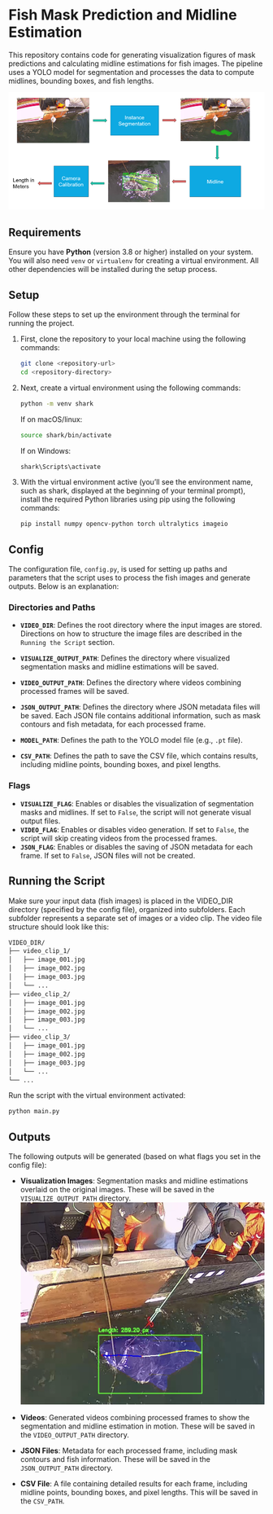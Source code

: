 # Fish Mask Prediction and Midline Estimation

This repository contains code for generating visualization figures of mask predictions and calculating midline estimations for fish images. The pipeline uses a YOLO model for segmentation and processes the data to compute midlines, bounding boxes, and fish lengths.

![Alt text](images/pipeline.png "Pipeline")

## Requirements

Ensure you have **Python** (version 3.8 or higher) installed on your system. You will also need `venv` or `virtualenv` for creating a virtual environment. All other dependencies will be installed during the setup process.

## Setup

Follow these steps to set up the environment through the terminal for running the project. 

1. First, clone the repository to your local machine using the following commands:
    ```bash
    git clone <repository-url>
    cd <repository-directory>
    ```

2. Next, create a virtual environment using the following commands:
    ```bash
    python -m venv shark
    ```

    If on macOS/linux:
    ```bash
    source shark/bin/activate
    ```

    If on Windows:
    ```bash
    shark\Scripts\activate
    ```

3. With the virtual environment active (you’ll see the environment name, such as shark, displayed at the beginning of your terminal prompt), install the required Python libraries using pip using the following commands:
    ```bash
    pip install numpy opencv-python torch ultralytics imageio
    ```

## Config

The configuration file, `config.py`, is used for setting up paths and parameters that the script uses to process the fish images and generate outputs. Below is an explanation:

### Directories and Paths

- **`VIDEO_DIR`**: Defines the root directory where the input images are stored. Directions on how to structure the image files are described in the `Running the Script` section.

- **`VISUALIZE_OUTPUT_PATH`**: Defines the directory where visualized segmentation masks and midline estimations will be saved.

- **`VIDEO_OUTPUT_PATH`**: Defines the directory where videos combining processed frames will be saved.

- **`JSON_OUTPUT_PATH`**: Defines the directory where JSON metadata files will be saved. Each JSON file contains additional information, such as mask contours and fish metadata, for each processed frame.

- **`MODEL_PATH`**: Defines the path to the YOLO model file (e.g., `.pt` file).

- **`CSV_PATH`**: Defines the path to save the CSV file, which contains results, including midline points, bounding boxes, and pixel lengths.

### Flags

- **`VISUALIZE_FLAG`**: Enables or disables the visualization of segmentation masks and midlines. If set to `False`, the script will not generate visual output files.
- **`VIDEO_FLAG`**: Enables or disables video generation. If set to `False`, the script will skip creating videos from the processed frames.
- **`JSON_FLAG`**: Enables or disables the saving of JSON metadata for each frame. If set to `False`, JSON files will not be created.

## Running the Script

Make sure your input data (fish images) is placed in the VIDEO_DIR directory (specified by the config file), organized into subfolders. Each subfolder represents a separate set of images or a video clip. The video file structure should look like this:
```bash
VIDEO_DIR/
├── video_clip_1/
│   ├── image_001.jpg
│   ├── image_002.jpg
│   ├── image_003.jpg
│   └── ...
├── video_clip_2/
│   ├── image_001.jpg
│   ├── image_002.jpg
│   ├── image_003.jpg
│   └── ...
├── video_clip_3/
│   ├── image_001.jpg
│   ├── image_002.jpg
│   ├── image_003.jpg
│   └── ...
└── ...
```

Run the script with the virtual environment activated:
```bash
python main.py
```

## Outputs
The following outputs will be generated (based on what flags you set in the config file):

- **Visualization Images**: Segmentation masks and midline estimations overlaid on the original images. These will be saved in the `VISUALIZE_OUTPUT_PATH` directory.
  ![Visualization Example](images/visualization.png "Example of a Segmentation and Midline Estimation Visualization")

- **Videos**: Generated videos combining processed frames to show the segmentation and midline estimation in motion. These will be saved in the `VIDEO_OUTPUT_PATH` directory.

- **JSON Files**: Metadata for each processed frame, including mask contours and fish information. These will be saved in the `JSON_OUTPUT_PATH` directory.

- **CSV File**: A file containing detailed results for each frame, including midline points, bounding boxes, and pixel lengths. This will be saved in the `CSV_PATH`.
